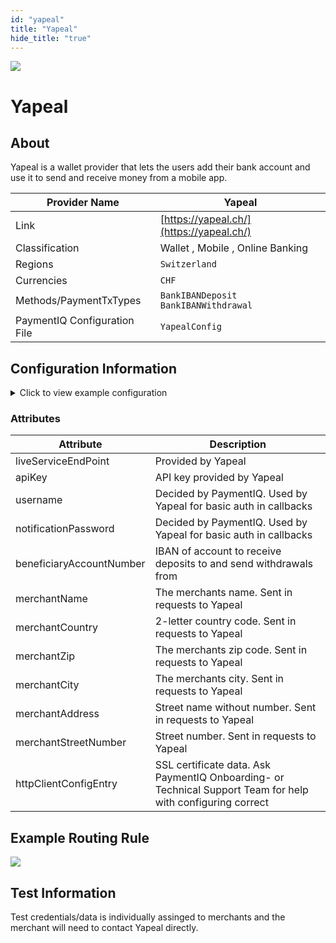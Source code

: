 ```yaml
--- 
id: "yapeal" 
title: "Yapeal"
hide_title: "true"
---
```

 
![](/img/providers/logos/yapeal.png)

# Yapeal

## About
Yapeal is a wallet provider that lets the users add their bank account and use it to send and receive money from a mobile app.

| Provider Name                | Yapeal                                       |
|------------------------------|----------------------------------------------|
| Link                         | [https://yapeal.ch/](https://yapeal.ch/)     |
| Classification               | Wallet , Mobile , Online Banking             |
| Regions                      | `Switzerland`                                |
| Currencies                   | `CHF`                                        |
| Methods/PaymentTxTypes       | `BankIBANDeposit` <br/> `BankIBANWithdrawal` |
| PaymentIQ Configuration File | `YapealConfig`                               |

## Configuration Information

<details>
<summary>Click to view example configuration</summary>
<br/>

```xml
<com.devcode.paymentiq.integration.yapeal.YapealConfig>
  <enabled>true</enabled>
  <testMode>false</testMode>
  <liveServiceEndPoint>https://????.yapeal.ch</liveServiceEndPoint>

  <accounts>
    <entry>
      <string>default</string>
      <account>
        <supportedCurrencies>CHF</supportedCurrencies>
        <apiKey>????</apiKey>
        <username>????</username>
        <notificationPassword>????</notificationPassword>
        <beneficiaryAccountNumber>CH????????</beneficiaryAccountNumber>
        <merchantName>????</merchantName>
        <merchantCountry>??</merchantCountry>
        <merchantZip>????</merchantZip>
        <merchantCity>????</merchantCity>
        <merchantAddress>????</merchantAddress>
        <merchantStreetNumber>??</merchantStreetNumber>

        <httpClientConfigEntry>
          <useClientCert>true</useClientCert>
          <clientCertPem>????</clientCertPem>
          <clientCertKey>????</clientCertKey>
        </httpClientConfigEntry>
      </account>
    </entry>
  </accounts>
</com.devcode.paymentiq.integration.yapeal.YapealConfig>
```

</details>

### Attributes

| Attribute                | Description                                                                                                 |
|--------------------------|-------------------------------------------------------------------------------------------------------------|
| liveServiceEndPoint      | Provided by Yapeal                                                                                          |
| apiKey                   | API key provided by Yapeal                                                                                  |
| username                 | Decided by PaymentIQ. Used by Yapeal for basic auth in callbacks                                            |
| notificationPassword     | Decided by PaymentIQ. Used by Yapeal for basic auth in callbacks                                            |
| beneficiaryAccountNumber | IBAN of account to receive deposits to and send withdrawals from                                            |
| merchantName             | The merchants name. Sent in requests to Yapeal                                                              |
| merchantCountry          | 2-letter country code. Sent in requests to Yapeal                                                           |
| merchantZip              | The merchants zip code. Sent in requests to Yapeal                                                          |
| merchantCity             | The merchants city. Sent in requests to Yapeal                                                              |
| merchantAddress          | Street name without number. Sent in requests to Yapeal                                                      |
| merchantStreetNumber     | Street number. Sent in requests to Yapeal                                                                   |
| httpClientConfigEntry    | SSL certificate data. Ask PaymentIQ Onboarding- or Technical Support Team for help with configuring correct |

## Example Routing Rule
![](/img/providers/routing/yapeal.png)

## Test Information
Test credentials/data is individually assinged to merchants and the merchant will need to contact Yapeal directly.
